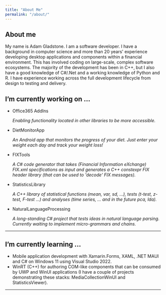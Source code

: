 ```yaml
---
title: "About Me"
permalink: "/about/"
---
```


## About me
My name is Adam Gladstone. I am a software developer. I have a background in computer science and more than 20 years' experience developing desktop applications and components within a financial environment. This has involved coding on large-scale, complex software ecosystems. The majority of the development has been in C++, but I also have a good knowledge of C#/.Net and a
working knowledge of Python and R. I have experience working across the full development lifecycle from design to testing and delivery.

## I’m currently working on ...
- Office365 AddIns
  
  *Enabling functionality located in other libraries to be more accessible.*
  
- DietMonitorApp

  *An Android app that monitors the progress of your diet. Just enter your weight each day and track your weight loss!*

- FIXTools
 
  *A C# code generator that takes (Financial Information eXchange) FIX.xml specifications as input and generates a C++ constexpr FIX header library (that can be used to 'decode' FIX messages).*
        
- StatisticsLibrary

  *A C++ library of statistical functions (mean, var, sd, ...), tests (t-test, z-test, F-test ...) and analyses (time series, ... and in the future pca, lda).*

- NaturalLanguageProcessing 

  *A long-standing C# project that tests ideas in natural language parsing. Currently waiting to implement micro-grammars and chains.*

---

## I’m currently learning ...
- Mobile application development with Xamarin.Forms, XAML, .NET MAUI and C# on Windows 11 using Visual Studio 2022.
- WinRT (C++) for authoring COM-like components that can be consumed by UWP and WinUI applications (I have a couple of projects demonstrating these stacks: MediaCollectionWinUI and StatisticsViewer).

---

